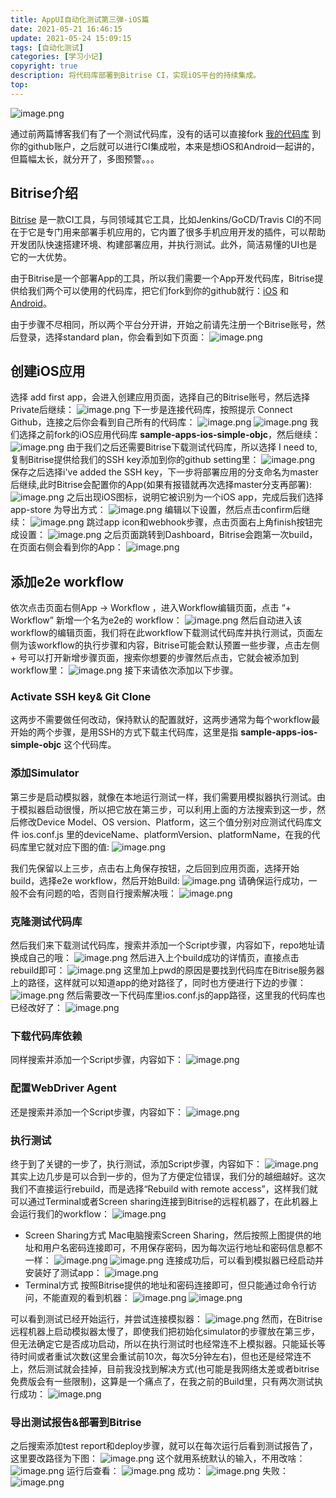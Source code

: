 ```yaml
---
title: AppUI自动化测试第三弹-iOS篇
date: 2021-05-21 16:46:15
update: 2021-05-24 15:09:15
tags: [自动化测试]
categories: [学习小记]
copyright: true
description: 将代码库部署到Bitrise CI，实现iOS平台的持续集成。
top:
---
```


![image.png](https://i.loli.net/2021/05/24/C63wHlmUE5o4Nh8.png)

通过前两篇博客我们有了一个测试代码库，没有的话可以直接fork [我的代码库](https://github.com/Summyj/AppUI-AutoTest) 到你的github账户，之后就可以进行CI集成啦，本来是想iOS和Android一起讲的，但篇幅太长，就分开了，多图预警。。。

## Bitrise介绍

[Bitrise](https://www.bitrise.io/) 是一款CI工具，与同领域其它工具，比如Jenkins/GoCD/Travis CI的不同在于它是专门用来部署手机应用的，它内置了很多手机应用开发的插件，可以帮助开发团队快速搭建环境、构建部署应用，并执行测试。此外，简洁易懂的UI也是它的一大优势。

由于Bitrise是一个部署App的工具，所以我们需要一个App开发代码库，Bitrise提供给我们两个可以使用的代码库，把它们fork到你的github就行：[iOS](https://github.com/bitrise-io/sample-apps-ios-simple-objc) 和 [Android](https://github.com/bitrise-io/sample-apps-android-sdk22)。

由于步骤不尽相同，所以两个平台分开讲，开始之前请先注册一个Bitrise账号，然后登录，选择standard plan，你会看到如下页面：
![image.png](https://i.loli.net/2021/05/24/ivXJu7KHpICV6Ay.png)

## 创建iOS应用
选择 add first app，会进入创建应用页面，选择自己的Bitrise账号，然后选择Private后继续：
![image.png](https://i.loli.net/2021/05/24/7JP2ti1xsuGfvDE.png)
下一步是连接代码库，按照提示 Connect Github，连接之后你会看到自己所有的代码库：
![image.png](https://i.loli.net/2021/05/24/ZjReaio4EVXcyYl.png)
![image.png](https://i.loli.net/2021/05/24/RD9NF4ZMaQ2zwc6.png)
我们选择之前fork的iOS应用代码库 **sample-apps-ios-simple-objc**，然后继续：
![image.png](https://i.loli.net/2021/05/24/835XDmsRhif7PCl.png)
由于我们之后还需要Bitrise下载测试代码库，所以选择 I need to, 复制Bitrise提供给我们的SSH key添加到你的github setting里：
![image.png](https://i.loli.net/2021/05/24/XJkaPhegf62cK1Y.png)
保存之后选择i've added the SSH key，下一步将部署应用的分支命名为master后继续,此时Bitrise会配置你的App(如果有报错就再次选择master分支再部署):
![image.png](https://i.loli.net/2021/05/26/HV53lg6SA8bmLpj.png)
之后出现iOS图标，说明它被识别为一个iOS app，完成后我们选择 app-store 为导出方式：
![image.png](https://i.loli.net/2021/05/24/XuqvxZcNVnSl5LE.png)
编辑以下设置，然后点击confirm后继续：
![image.png](https://i.loli.net/2021/05/24/lvsUiuCqImEkZga.png)
跳过app icon和webhook步骤，点击页面右上角finish按钮完成设置：
![image.png](https://i.loli.net/2021/05/24/zNgWhZAep1suL8t.png)
之后页面跳转到Dashboard，Bitrise会跑第一次build，在页面右侧会看到你的App：
![image.png](https://i.loli.net/2021/05/24/R1lQBKVOtpTN9JX.png)
## 添加e2e workflow
依次点击页面右侧App -> Workflow ，进入Workflow编辑页面，点击 “+ Workflow” 新增一个名为e2e的 workflow：
![image.png](https://i.loli.net/2021/05/24/pDifPg2hGw9ROcl.png)
然后自动进入该workflow的编辑页面，我们将在此workflow下载测试代码库并执行测试，页面左侧为该workflow的执行步骤和内容，Bitrise可能会默认预置一些步骤，点击左侧 + 号可以打开新增步骤页面，搜索你想要的步骤然后点击，它就会被添加到workflow里：
![image.png](https://i.loli.net/2021/05/24/N6P28sGVBMnU3T9.png)
接下来请依次添加以下步骤。

### Activate SSH key& Git Clone

这两步不需要做任何改动，保持默认的配置就好，这两步通常为每个workflow最开始的两个步骤，是用SSH的方式下载主代码库，这里是指 **sample-apps-ios-simple-objc** 这个代码库。

### 添加Simulator
第三步是启动模拟器，就像在本地运行测试一样，我们需要用模拟器执行测试。由于模拟器启动很慢，所以把它放在第三步，可以利用上面的方法搜索到这一步，然后修改Device Model、OS version、Platform，这三个值分别对应测试代码库文件 ios.conf.js 里的deviceName、platformVersion、platformName，在我的代码库里它就对应下图的值: 
![image.png](https://i.loli.net/2021/05/24/Qr9CitX4TwjNEae.png)

我们先保留以上三步，点击右上角保存按钮，之后回到应用页面，选择开始build，选择e2e workflow，然后开始Build:
![image.png](https://i.loli.net/2021/05/24/eJPU6g3AQf52cHy.png)
请确保运行成功，一般不会有问题的哈，否则自行搜索解决哦：
![image.png](https://i.loli.net/2021/05/24/6bvo2qVZQJiLUrM.png)

### 克隆测试代码库
然后我们来下载测试代码库，搜索并添加一个Script步骤，内容如下，repo地址请换成自己的哦：
![image.png](https://i.loli.net/2021/05/24/YJTKr2nZFby1P6j.png)
然后进入上个build成功的详情页，直接点击rebuild即可：
![image.png](https://i.loli.net/2021/05/24/FWTqsZHCjLbR3p5.png)
这里加上pwd的原因是要找到代码库在Bitrise服务器上的路径，这样就可以知道app的绝对路径了，同时也方便进行下边的步骤：
![image.png](https://i.loli.net/2021/05/24/mzqBDbnFk3ew2rx.png)
然后需要改一下代码库里ios.conf.js的app路径，这里我的代码库也已经改好了：
![image.png](https://i.loli.net/2021/05/24/pFK1HIQv2aDBmiR.png)

### 下载代码库依赖
同样搜索并添加一个Script步骤，内容如下：
![image.png](https://i.loli.net/2021/05/24/HSrBmEPCRUysTuD.png)

### 配置WebDriver Agent
还是搜索并添加一个Script步骤，内容如下：
![image.png](https://i.loli.net/2021/05/24/XBCVvrxsTWOpLIl.png)

### 执行测试
终于到了关键的一步了，执行测试，添加Script步骤，内容如下：
![image.png](https://i.loli.net/2021/05/24/D1iT3QGEnmtxu4d.png)
其实上边几步是可以合到一步的，但为了方便定位错误，我们分的越细越好。这次我们不直接运行rebuild，而是选择“Rebuild with remote access”，这样我们就可以通过Terminal或者Screen sharing连接到Bitrise的远程机器了，在此机器上会运行我们的workflow：
![image.png](https://i.loli.net/2021/05/24/HLoqAcZhWnmKfTv.png)
 - Screen Sharing方式
Mac电脑搜索Screen Sharing，然后按照上图提供的地址和用户名密码连接即可，不用保存密码，因为每次运行地址和密码信息都不一样：
![image.png](https://i.loli.net/2021/05/24/LkcajHwsOi2NGdJ.png)
![image.png](https://i.loli.net/2021/05/24/2XTuhMC4RzvL1dj.png)
连接成功后，可以看到模拟器已经启动并安装好了测试app：
![image.png](https://i.loli.net/2021/05/24/owjWUS7AJXz2CcO.png)
 - Terminal方式
按照Bitrise提供的地址和密码连接即可，但只能通过命令行访问，不能直观的看到机器：
![image.png](https://i.loli.net/2021/05/24/UClrYfRTsPz9pvN.png)
![image.png](https://i.loli.net/2021/05/24/8tuIP7OLKgi5b3R.png)

可以看到测试已经开始运行，并尝试连接模拟器：
![image.png](https://i.loli.net/2021/05/24/SqhAMYJP6HG91KL.png)
然而，在Bitrise远程机器上启动模拟器太慢了，即使我们把初始化simulator的步骤放在第三步，但无法确定它是否成功启动，所以在执行测试时也经常连不上模拟器。只能延长等待时间或者重试次数(这里会重试前10次，每次5分钟左右)，但也还是经常连不上，然后测试就会挂掉，目前我没找到解决方式(也可能是我网络太差或者bitrise免费版会有一些限制)，这算是一个痛点了，在我之前的Build里，只有两次测试执行成功：
![image.png](https://i.loli.net/2021/05/24/reWRbGQHMacCt72.png)

### 导出测试报告&部署到Bitrise
之后搜索添加test report和deploy步骤，就可以在每次运行后看到测试报告了，这里要改路径为下图：
![image.png](https://i.loli.net/2021/05/24/4ZJHWCGgRUzjb8m.png)
这个就用系统默认的输入，不用改啥：
![image.png](https://i.loli.net/2021/05/24/k1DOBazSQie7v2R.png)
运行后查看：
![image.png](https://i.loli.net/2021/05/24/RuSqzrx4bZyPcN5.png)
成功：
![image.png](https://i.loli.net/2021/05/24/qQFKNkY5IfhjuTO.png)
失败：
![image.png](https://i.loli.net/2021/05/24/wvBzbI3ya4tWUHQ.png)